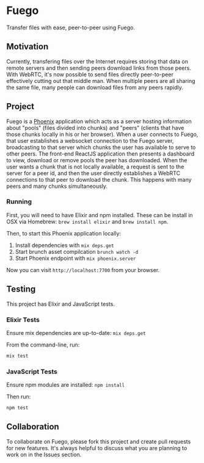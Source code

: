 # Fuego

Transfer files with ease, peer-to-peer using Fuego.

## Motivation

Currently, transfering files over the Internet requires storing that data on remote servers and then sending peers download links from those peers. With WebRTC, it's now possible to send files directly peer-to-peer effectively cutting out that middle man. When multiple peers are all sharing the same file, many people can download files from any peers rapidly.

## Project

Fuego is a [Phoenix](http://www.phoenixframework.org/) application which acts as a server hosting information about "pools" (files divided into chunks) and "peers" (clients that have those chunks locally in his or her browser). When a user connects to Fuego, that user establishes a websocket connection to the Fuego server, broadcasting to that server which chunks the user has available to serve to other peers. The front-end ReactJS application then presents a dashboard to view, download or remove pools the peer has downloaded. When the user wants a chunk that is not locally available, a request is sent to the server for a peer id, and then the user directly establishes a WebRTC connections to that peer to download the chunk. This happens with many peers and many chunks simultaneously.

### Running

First, you will need to have Elixir and npm installed. These can be install in OSX via Homebrew: `brew install elixir` and `brew install npm`.

Then, to start this Phoenix application locally:

1. Install dependencies with `mix deps.get`
2. Start brunch asset compilcation `brunch watch -d`
3. Start Phoenix endpoint with `mix phoenix.server`

Now you can visit `http://localhost:7700` from your browser.

## Testing

This project has Elixir and JavaScript tests.

### Elixir Tests

Ensure mix dependencies are up-to-date: `mix deps.get`

From the command-line, run:

```bash
mix test
```

### JavaScript Tests

Ensure npm modules are installed: `npm install`

Then run:

```bash
npm test
```

## Collaboration

To collaborate on Fuego, please fork this project and create pull requests for new features. It's always helpful to discuss what you are planning to work on in the Issues section.